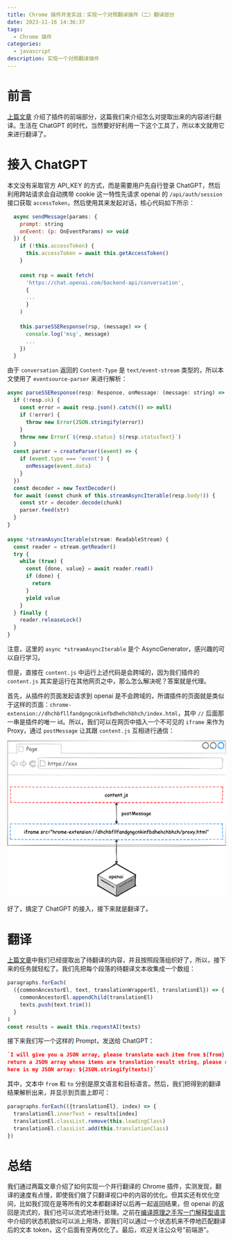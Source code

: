 ```yaml
---
title: Chrome 插件开发实战：实现一个对照翻译插件（二）翻译部分
date: 2023-11-16 14:36:37
tags:
  - Chrome 插件
categories:
  - javascript
description: 实现一个对照翻译插件
---
```


# 前言

[上篇文章](/2023/11/05/chrome-plugin-parallel-translate-1/) 介绍了插件的前端部分，这篇我们来介绍怎么对提取出来的内容进行翻译。生活在 ChatGPT 的时代，当然要好好利用一下这个工具了，所以本文就用它来进行翻译了。

# 接入 ChatGPT

本文没有采取官方 API_KEY 的方式，而是需要用户先自行登录 ChatGPT，然后利用跨站请求会自动携带 cookie 这一特性先请求 openai 的 `/api/auth/session` 接口获取 `accessToken`，然后使用其来发起对话，核心代码如下所示：

```js
  async sendMessage(params: {
    prompt: string
    onEvent: (p: OnEventParams) => void
  }) {
    if (!this.accessToken) {
      this.accessToken = await this.getAccessToken()
    }

    const rsp = await fetch(
      'https://chat.openai.com/backend-api/conversation',
      {
      ...
      }
    )

    this.parseSSEResponse(rsp, (message) => {
      console.log('msg', message)
      ...
    })
  }
```

由于 `conversation` 返回的 `Content-Type` 是 `text/event-stream` 类型的，所以本文使用了 `eventsource-parser` 来进行解析：

```js
async parseSSEResponse(resp: Response, onMessage: (message: string) => void) {
  if (!resp.ok) {
    const error = await resp.json().catch(() => null)
    if (!error) {
      throw new Error(JSON.stringify(error))
    }
    throw new Error(`${resp.status} ${resp.statusText}`)
  }
  const parser = createParser((event) => {
    if (event.type === 'event') {
      onMessage(event.data)
    }
  })
  const decoder = new TextDecoder()
  for await (const chunk of this.streamAsyncIterable(resp.body!)) {
    const str = decoder.decode(chunk)
    parser.feed(str)
  }
}

async *streamAsyncIterable(stream: ReadableStream) {
  const reader = stream.getReader()
  try {
    while (true) {
      const {done, value} = await reader.read()
      if (done) {
        return
      }
      yield value
    }
  } finally {
    reader.releaseLock()
  }
}

```

注意，这里的 `async *streamAsyncIterable` 是个 AsyncGenerator，感兴趣的可以自行学习。

但是，直接在 `content.js` 中运行上述代码是会跨域的，因为我们插件的 `content.js` 其实是运行在其他网页之中，那么怎么解决呢？答案就是代理。

首先，从插件的页面发起请求到 openai 是不会跨域的，所谓插件的页面就是类似于这样的页面：`chrome-extension://dhchbfllfandgngcnkinfbdhehchbhch/index.html`，其中 `//` 后面那一串是插件的唯一 id。所以，我们可以在网页中插入一个不可见的 `iframe` 来作为 Proxy，通过 `postMessage` 让其跟 `content.js` 互相进行通信：

![](./chrome-plugin-parallel-translate-2/chrome-plugin.png)

好了，搞定了 ChatGPT 的接入，接下来就是翻译了。

# 翻译

[上篇文章](/2023/11/05/chrome-plugin-parallel-translate-1/)中我们已经提取出了待翻译的内容，并且按照段落组织好了，所以，接下来的任务就轻松了。我们先把每个段落的待翻译文本收集成一个数组：

```js
paragraphs.forEach(
  ({commonAncestorEl, text, translationWrapperEl, translationEl}) => {
    commonAncestorEl.appendChild(translationEl)
    texts.push(text.trim())
  }
)
const results = await this.requestAI(texts)
```

接下来我们写一个这样的 Prompt，发送给 ChatGPT：

```json
`I will give you a JSON array, please translate each item from ${from} to ${to} and
return a JSON array whose items are translation result string, please return the JSON directly,
here is my JSON array: ${JSON.stringify(texts)}`
```

其中，文本中 `from` 和 `to` 分别是原文语言和目标语言。然后，我们把得到的翻译结果解析出来，并显示到页面上即可：

```js
paragraphs.forEach(({translationEl}, index) => {
  translationEl.innerText = results[index]
  translationEl.classList.remove(this.loadingClass)
  translationEl.classList.add(this.translationClass)
})
```

# 总结

我们通过两篇文章介绍了如何实现一个并行翻译的 Chrome 插件，实测发现，翻译的速度有点慢，即使我们做了只翻译视口中的内容的优化。但其实还有优化空间，比如我们现在是等所有的文本都翻译好以后再一起返回结果，但 openai 的返回是流式的，我们也可以流式地进行处理。之前在[编译原理之手写一门解释型语言](/2020/02/27/compile-simple-language/)中介绍的状态机貌似可以派上用场，即我们可以通过一个状态机来不停地匹配翻译后的文本 token，这个后面有空再优化了。最后，欢迎关注公众号“前端游”。

